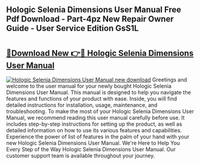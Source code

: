## Hologic Selenia Dimensions User Manual Free Pdf Download - Part-4pz New Repair Owner Guide - User Service Edition GsS1L

# <h2><a href="http://cf1207.oget.top/?id=Hologic+Selenia+Dimensions+User+Manual">🔗Download New 👉🔴 Hologic Selenia Dimensions User Manual</a></h2>

[![Hologic Selenia Dimensions User Manual new download](https://i.imgur.com/5g1atiW.png)](http://cf1207.oget.top/?id=Hologic+Selenia+Dimensions+User+Manual)
Greetings and welcome to the user manual for your newly bought Hologic Selenia Dimensions User Manual. This manual is designed to help you navigate the features and functions of your product with ease. Inside, you will find detailed instructions for installation, usage, maintenance, and troubleshooting. To make the most of your Hologic Selenia Dimensions User Manual, we recommend reading this user manual carefully before use. It includes step-by-step instructions for setting up the product, as well as detailed information on how to use its various features and capabilities. Experience the power of list of features in the palm of your hand with your new Hologic Selenia Dimensions User Manual. We're Here to Help You Every Step of the Way Hologic Selenia Dimensions User Manual. Our customer support team is available throughout your journey.

